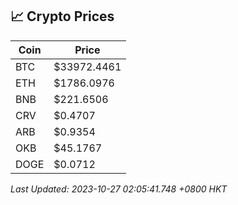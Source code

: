 ## 📈 Crypto Prices

| Coin | Price |
| ---- | ----- |
| BTC | $33972.4461 |
| ETH | $1786.0976 |
| BNB | $221.6506 |
| CRV | $0.4707 |
| ARB | $0.9354 |
| OKB | $45.1767 |
| DOGE | $0.0712 |

_Last Updated: 2023-10-27 02:05:41.748 +0800 HKT_